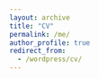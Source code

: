 ```yaml
---
layout: archive
title: "CV"
permalink: /me/
author_profile: true
redirect_from:
  - /wordpress/cv/
---
```


